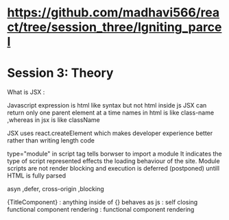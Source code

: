 
#  https://github.com/madhavi566/react/tree/session_three/Igniting_parcel

# Session 3: Theory
What is JSX :

Javascript expression is html like syntax but not html inside js 
JSX can return only one parent element at a time 
names in html is like class-name ,whereas in jsx is like className 

JSX uses react.createElement which makes developer experience better rather than writing length code 

type="module" in script tag tells borwser to import a module 
It indicates the type of script represented 
effects the loading behaviour of the site.
Module scripts are not render blocking and execution is deferred (postponed) untill HTML is fully parsed

asyn ,defer, cross-origin ,blocking 

{TitleComponent} : anything inside of {} behaves as js 
<Titlecomponent/>: self closing functional component rendering 
<Titlecomponent><Titlecomponent/>:  functional component rendering



